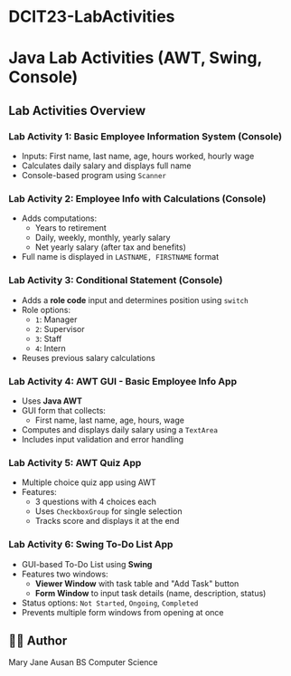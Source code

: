 # DCIT23-LabActivities
# Java Lab Activities (AWT, Swing, Console)

## Lab Activities Overview

### **Lab Activity 1: Basic Employee Information System (Console)**
- Inputs: First name, last name, age, hours worked, hourly wage
- Calculates daily salary and displays full name
- Console-based program using `Scanner`

### **Lab Activity 2: Employee Info with Calculations (Console)**
- Adds computations:
  - Years to retirement
  - Daily, weekly, monthly, yearly salary
  - Net yearly salary (after tax and benefits)
- Full name is displayed in `LASTNAME, FIRSTNAME` format

### **Lab Activity 3: Conditional Statement (Console)**
- Adds a **role code** input and determines position using `switch`
- Role options:
  - `1`: Manager
  - `2`: Supervisor
  - `3`: Staff
  - `4`: Intern
- Reuses previous salary calculations

### **Lab Activity 4: AWT GUI - Basic Employee Info App**
- Uses **Java AWT**
- GUI form that collects:
  - First name, last name, age, hours, wage
- Computes and displays daily salary using a `TextArea`
- Includes input validation and error handling

### **Lab Activity 5: AWT Quiz App**
- Multiple choice quiz app using AWT
- Features:
  - 3 questions with 4 choices each
  - Uses `CheckboxGroup` for single selection
  - Tracks score and displays it at the end

### **Lab Activity 6: Swing To-Do List App**
- GUI-based To-Do List using **Swing**
- Features two windows:
  - **Viewer Window** with task table and "Add Task" button
  - **Form Window** to input task details (name, description, status)
- Status options: `Not Started`, `Ongoing`, `Completed`
- Prevents multiple form windows from opening at once

## 👩‍💻 Author

Mary Jane Ausan 
BS Computer Science
